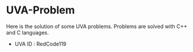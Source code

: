 # UVA-Problem
Here is the solution of some UVA problems. Problems are solved with C++ and C languages.
- UVA ID : RedCode119

